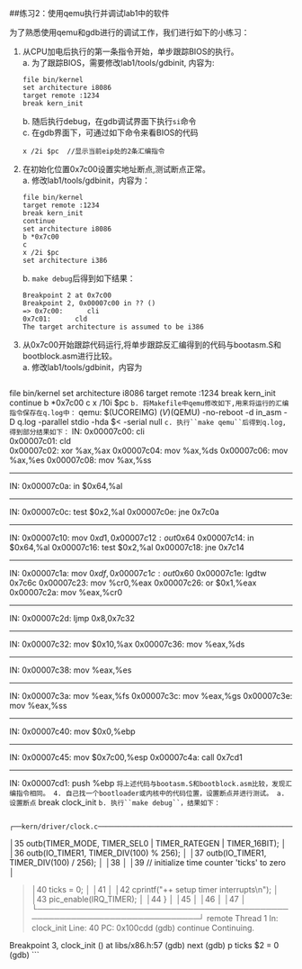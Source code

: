 ##练习2：使用qemu执行并调试lab1中的软件

为了熟悉使用qemu和gdb进行的调试工作，我们进行如下的小练习：  

1. 从CPU加电后执行的第一条指令开始，单步跟踪BIOS的执行。  
	a. 为了跟踪BIOS，需要修改lab1/tools/gdbinit, 内容为:  
	
	```
	file bin/kernel
	set architecture i8086
	target remote :1234
	break kern_init
	```
	
	b. 随后执行debug，在gdb调试界面下执行``si``命令  
	c. 在gdb界面下，可通过如下命令来看BIOS的代码  
	
	```
 	x /2i $pc  //显示当前eip处的2条汇编指令
 	```
 	
2. 在初始化位置0x7c00设置实地址断点,测试断点正常。  
	a. 修改lab1/tools/gdbinit，内容为：
	```
	file bin/kernel
	target remote :1234
	break kern_init
	continue
	set architecture i8086
	b *0x7c00
	c
	x /2i $pc
	set architecture i386
	```
	
	b. ``make debug``后得到如下结果：  
	```
	Breakpoint 2 at 0x7c00
	Breakpoint 2, 0x00007c00 in ?? ()
	=> 0x7c00:      cli    
   	0x7c01:      cld    
	The target architecture is assumed to be i386
	```
	
3. 从0x7c00开始跟踪代码运行,将单步跟踪反汇编得到的代码与bootasm.S和 bootblock.asm进行比较。  
	a. 修改lab1/tools/gdbinit，内容为  
	```
file bin/kernel
set architecture i8086
target remote :1234
break kern_init
continue
b *0x7c00
c
x /10i $pc
	```
	b. 将Makefile中qemu修改如下,用来将运行的汇编指令保存在q.log中：
	```
qemu: $(UCOREIMG)
	$(V)$(QEMU) -no-reboot -d in_asm -D q.log -parallel stdio -hda $< -serial null
	```
	c. 执行``make qemu``后得到q.log,得到部分结果如下：
	```
IN: 
0x00007c00:  cli    
0x00007c01:  cld    
0x00007c02:  xor    %ax,%ax
0x00007c04:  mov    %ax,%ds
0x00007c06:  mov    %ax,%es
0x00007c08:  mov    %ax,%ss

----------------
IN: 
0x00007c0a:  in     $0x64,%al

----------------
IN: 
0x00007c0c:  test   $0x2,%al
0x00007c0e:  jne    0x7c0a

----------------
IN: 
0x00007c10:  mov    $0xd1,%al
0x00007c12:  out    %al,$0x64
0x00007c14:  in     $0x64,%al
0x00007c16:  test   $0x2,%al
0x00007c18:  jne    0x7c14

----------------
IN: 
0x00007c1a:  mov    $0xdf,%al
0x00007c1c:  out    %al,$0x60
0x00007c1e:  lgdtw  0x7c6c
0x00007c23:  mov    %cr0,%eax
0x00007c26:  or     $0x1,%eax
0x00007c2a:  mov    %eax,%cr0

----------------
IN: 
0x00007c2d:  ljmp   $0x8,$0x7c32

----------------
IN: 
0x00007c32:  mov    $0x10,%ax
0x00007c36:  mov    %eax,%ds

----------------
IN: 
0x00007c38:  mov    %eax,%es

----------------
IN: 
0x00007c3a:  mov    %eax,%fs
0x00007c3c:  mov    %eax,%gs
0x00007c3e:  mov    %eax,%ss

----------------
IN: 
0x00007c40:  mov    $0x0,%ebp

----------------
IN: 
0x00007c45:  mov    $0x7c00,%esp
0x00007c4a:  call   0x7cd1

----------------
IN: 
0x00007cd1:  push   %ebp
	```
	将上述代码与bootasm.S和bootblock.asm比较，发现汇编指令相同。
4. 自己找一个bootloader或内核中的代码位置，设置断点并进行测试。
	a. 设置断点
	```
	break clock_init
	```
	b. 执行``make debug``，结果如下：
	```
	
	   ┌──kern/driver/clock.c──────────────────────────────────────────────────────┐
   │35          outb(TIMER_MODE, TIMER_SEL0 | TIMER_RATEGEN | TIMER_16BIT);    │
   │36          outb(IO_TIMER1, TIMER_DIV(100) % 256);                         │
   │37          outb(IO_TIMER1, TIMER_DIV(100) / 256);                         │
   │38                                                                         │
   │39          // initialize time counter 'ticks' to zero                     │
  >│40          ticks = 0;                                                     │
   │41                                                                         │
   │42          cprintf("++ setup timer interrupts\n");                        │
   │43          pic_enable(IRQ_TIMER);                                         │
   │44      }                                                                  │
   │45                                                                         │
   │46                                                                         │
   │47                                                                         │
   └───────────────────────────────────────────────────────────────────────────┘
remote Thread 1 In: clock_init                          Line: 40   PC: 0x100cdd 
(gdb) continue
Continuing.

Breakpoint 3, clock_init () at libs/x86.h:57
(gdb) next
(gdb) p ticks
$2 = 0
(gdb) 
	```

